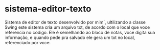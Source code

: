 # sistema-editor-texto

Sistema de editor de texto desenvolvido por mim´, ultilizando a classe Swing
este sistema cria um arquivo txt, de acordo com o local que voce referencia no codigo.
Ele é semelhando ao bloco de notas, voce digita sua informação, e quando pede pra salvado ele gera um txt no local,
referenciado por voce.
